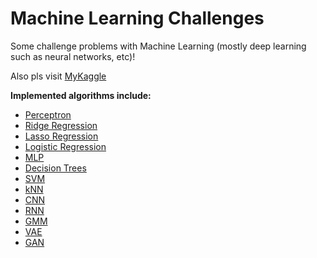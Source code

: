 # Machine Learning Challenges

Some challenge problems with Machine Learning (mostly deep learning such as neural networks, etc)!

Also pls visit [MyKaggle](https://www.kaggle.com/catherineeezhou)


**Implemented algorithms include:**

- [Perceptron](Perceptron.ipynb)
- [Ridge Regression](Ridge.ipynb)
- [Lasso Regression](Ridge.ipynb)
- [Logistic Regression](Logistic%20Regression.ipynb)
- [MLP](MLP.ipynb)
- [Decision Trees](DecisionTrees.ipynb)
- [SVM](SquaredHinge%20SVM.ipynb)
- [kNN](kNN.ipynb)
- [CNN](CNN.ipynb)
- [RNN](RNN.ipynb)
- [GMM](GMM.ipynb)
- [VAE](VAE.ipynb)
- [GAN](GAN.ipynb)
